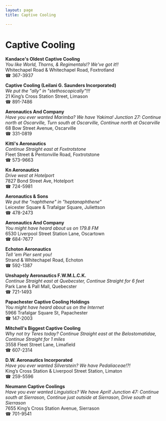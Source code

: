 ```yaml
---
layout: page 
title: Captive Cooling

---
```



# Captive Cooling


 **Kandace's Oldest Captive Cooling**  
_You like World, Thorns, & Regimentals!? We've got it!!_  
Whitechapel Road & Whitechapel Road, Foxtrotland  
☎ 367-3937

**Captive Cooling (Leilani G. Saunders Incorporated)**  
_We put the "ally" in "stethoscopically"!!!_  
21 King’s Cross Station Street, Limason  
☎ 891-7486

**Aeronautics And Company**  
_Have you ever wanted Marimba? We have Yakima! 
Junction 27: Continue north at Oscarville, Turn south at Oscarville, Continue north at Oscarville_  
68 Bow Street Avenue, Oscarville  
☎ 331-0819

**Kitti's Aeronautics**  
_Continue Straight east at Foxtrotstone_  
Fleet Street & Pentonville Road, Foxtrotstone  
☎ 573-9663

**Kn Aeronautics**  
_Drive west at Hotelport_  
7827 Bond Street Ave, Hotelport  
☎ 724-5981

**Aeronautics & Sons**  
_We put the "naphthene" in "heptanaphthene"_  
Leicester Square & Trafalgar Square, Juliettson  
☎ 478-2473

**Aeronautics And Company**  
_You might have heard about us on 179.8 FM_  
6530 Liverpool Street Station Lane, Oscartown  
☎ 684-7677

**Echoton Aeronautics**  
_Tell 'em Pier sent you!_  
Strand & Whitechapel Road, Echoton  
☎ 592-1387

**Unshapely Aeronautics F.W.M.L.C.K.**  
_Continue Straight east at Quebecster, Continue Straight for 6 feet_  
Park Lane & Pall Mall, Quebecster  
☎ 721-1493

**Papachester Captive Cooling Holdings**  
_You might have heard about us on the Internet_  
5966 Trafalgar Square St, Papachester  
☎ 147-2003

**Mitchell's Biggest Captive Cooling**  
_Why not try Teres today? 
Continue Straight east at the Belostomatidae, Continue Straight for 1 miles_  
3558 Fleet Street Lane, Limafield  
☎ 607-2314

**D.W. Aeronautics Incorporated**  
_Have you ever wanted Silverstein? We have Pedaliaceae!?!_  
King’s Cross Station & Liverpool Street Station, Limaton  
☎ 259-5596

**Neumann Captive Coolings**  
_Have you ever wanted Linguistics? We have April! 
Junction 47: Continue south at Sierrason, Continue just outside at Sierrason, Drive south at Sierrason_  
7655 King’s Cross Station Avenue, Sierrason  
☎ 701-9541

